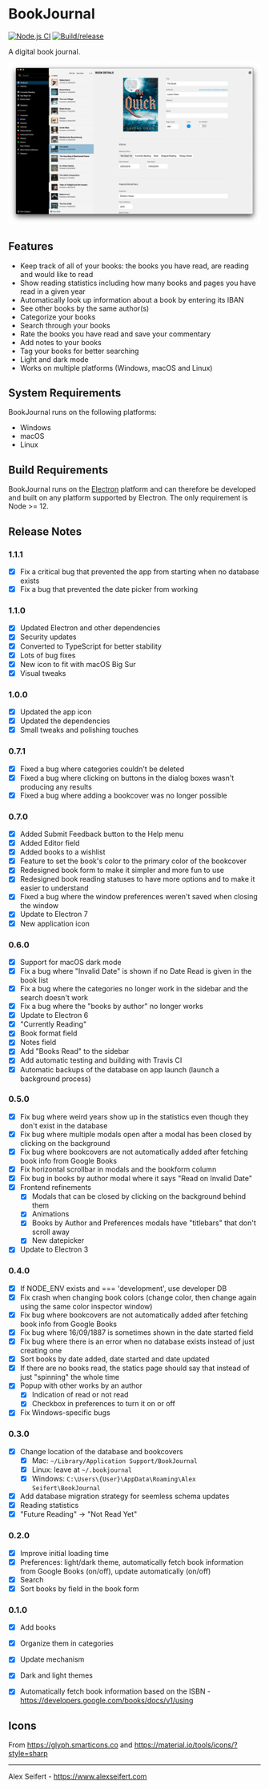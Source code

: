# BookJournal

[![Node.js CI](https://github.com/eiskalteschatten/BookJournal/workflows/Node.js%20CI/badge.svg)](https://github.com/eiskalteschatten/BookJournal/actions?query=workflow%3A%22Node.js+CI%22)
[![Build/release](https://github.com/eiskalteschatten/BookJournal/workflows/Build/release/badge.svg)](https://github.com/eiskalteschatten/BookJournal/actions?query=workflow%3ABuild%2Frelease)

A digital book journal.

![Screenshot](https://raw.githubusercontent.com/eiskalteschatten/BookJournal/master/screenshots/book-light.png)


## Features

- Keep track of all of your books: the books you have read, are reading and would like to read
- Show reading statistics including how many books and pages you have read in a given year
- Automatically look up information about a book by entering its IBAN
- See other books by the same author(s)
- Categorize your books
- Search through your books
- Rate the books you have read and save your commentary
- Add notes to your books
- Tag your books for better searching
- Light and dark mode
- Works on multiple platforms (Windows, macOS and Linux)


## System Requirements

BookJournal runs on the following platforms:

- Windows
- macOS
- Linux


## Build Requirements

BookJournal runs on the [Electron](https://electronjs.org/) platform and can therefore be developed and built on any platform supported by Electron. The only requirement is Node >= 12.


## Release Notes

### 1.1.1
- [x] Fix a critical bug that prevented the app from starting when no database exists
- [x] Fix a bug that prevented the date picker from working

### 1.1.0
- [x] Updated Electron and other dependencies
- [x] Security updates
- [x] Converted to TypeScript for better stability
- [x] Lots of bug fixes
- [x] New icon to fit with macOS Big Sur
- [x] Visual tweaks

### 1.0.0
- [x] Updated the app icon
- [x] Updated the dependencies
- [x] Small tweaks and polishing touches

### 0.7.1
- [x] Fixed a bug where categories couldn't be deleted
- [x] Fixed a bug where clicking on buttons in the dialog boxes wasn't producing any results
- [x] Fixed a bug where adding a bookcover was no longer possible

### 0.7.0
- [x] Added Submit Feedback button to the Help menu
- [x] Added Editor field
- [x] Added books to a wishlist
- [x] Feature to set the book's color to the primary color of the bookcover
- [x] Redesigned book form to make it simpler and more fun to use
- [x] Redesigned book reading statuses to have more options and to make it easier to understand
- [x] Fixed a bug where the window preferences weren't saved when closing the window
- [x] Update to Electron 7
- [x] New application icon

### 0.6.0
- [x] Support for macOS dark mode
- [x] Fix a bug where "Invalid Date" is shown if no Date Read is given in the book list
- [x] Fix a bug where the categories no longer work in the sidebar and the search doesn't work
- [x] Fix a bug where the "books by author" no longer works
- [x] Update to Electron 6
- [x] "Currently Reading"
- [x] Book format field
- [x] Notes field
- [x] Add "Books Read" to the sidebar
- [x] Add automatic testing and building with Travis CI
- [x] Automatic backups of the database on app launch (launch a background process)

### 0.5.0
- [x] Fix bug where weird years show up in the statistics even though they don't exist in the database
- [x] Fix bug where multiple modals open after a modal has been closed by clicking on the background
- [x] Fix bug where bookcovers are not automatically added after fetching book info from Google Books
- [x] Fix horizontal scrollbar in modals and the bookform column
- [x] Fix bug in books by author modal where it says "Read on Invalid Date"
- [x] Frontend refinements
    - [x] Modals that can be closed by clicking on the background behind them
    - [x] Animations
    - [x] Books by Author and Preferences modals have "titlebars" that don't scroll away
    - [x] New datepicker
- [x] Update to Electron 3

### 0.4.0
- [x] If NODE_ENV exists and === 'development', use developer DB
- [x] Fix crash when changing book colors (change color, then change again using the same color inspector window)
- [x] Fix bug where bookcovers are not automatically added after fetching book info from Google Books
- [x] Fix bug where 16/09/1887 is sometimes shown in the date started field
- [x] Fix bug where there is an error when no database exists instead of just creating one
- [x] Sort books by date added, date started and date updated
- [x] If there are no books read, the statics page should say that instead of just "spinning" the whole time
- [x] Popup with other works by an author
  - [x] Indication of read or not read
  - [x] Checkbox in preferences to turn it on or off
- [x] Fix Windows-specific bugs

### 0.3.0
- [x] Change location of the database and bookcovers
  - [x] Mac: `~/Library/Application Support/BookJournal`
  - [x] Linux: leave at `~/.bookjournal`
  - [x] Windows: `C:\Users\{User}\AppData\Roaming\Alex Seifert\BookJournal`
- [x] Add database migration strategy for seemless schema updates
- [x] Reading statistics
- [x] "Future Reading" -> "Not Read Yet"

### 0.2.0
- [x] Improve initial loading time
- [x] Preferences: light/dark theme, automatically fetch book information from Google Books (on/off), update automatically (on/off)
- [x] Search
- [x] Sort books by field in the book form

### 0.1.0
- [x] Add books
- [x] Organize them in categories
- [x] Update mechanism
- [x] Dark and light themes
- [x] Automatically fetch book information based on the ISBN - https://developers.google.com/books/docs/v1/using


## Icons

From https://glyph.smarticons.co and https://material.io/tools/icons/?style=sharp

---

Alex Seifert - https://www.alexseifert.com
